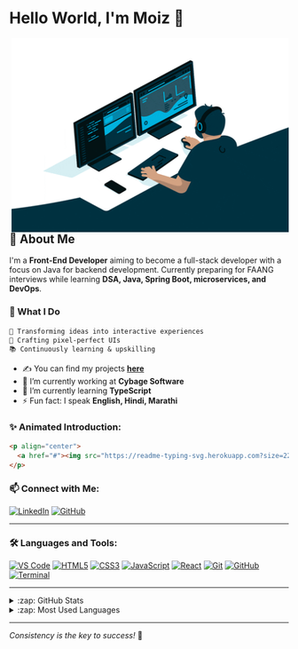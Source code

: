 # Hello World, I'm Moiz 👋

<img align="right" alt="GIF" src="moiz-github2.gif" width="500" height="350" />

## 🚀 About Me

I'm a **Front-End Developer** aiming to become a full-stack developer with a focus on Java for backend development. Currently preparing for FAANG interviews while learning **DSA, Java, Spring Boot, microservices, and DevOps**.

### 🌟 What I Do
```text
🚀 Transforming ideas into interactive experiences
🎨 Crafting pixel-perfect UIs
📚 Continuously learning & upskilling
```

- ✍ You can find my projects **[here](https://github.com/moiezshaikh18)**
- 🔭 I’m currently working at **Cybage Software**
- 🌱 I’m currently learning **TypeScript**
- ⚡ Fun fact: I speak **English, Hindi, Marathi**

### ✨ Animated Introduction:
```html
<p align="center">
  <a href="#"><img src="https://readme-typing-svg.herokuapp.com?size=22&duration=4000&color=F7DF1E&center=true&vCenter=true&width=500&height=30&lines=Front-End+Developer;Java+%7C+Spring+Boot+Learner;Preparing+for+FAANG!" /></a>
</p>
```

### 📫 Connect with Me:
[![LinkedIn](https://img.shields.io/badge/LinkedIn-0A66C2?style=for-the-badge&logo=linkedin&logoColor=white)](https://www.linkedin.com/in/moiezshaikh18/)
[![GitHub](https://img.shields.io/badge/GitHub-181717?style=for-the-badge&logo=github&logoColor=white)](https://github.com/moiezshaikh18)

---

### 🛠 Languages and Tools:
[![VS Code](https://img.shields.io/badge/VS%20Code-007ACC?style=for-the-badge&logo=visual-studio-code&logoColor=white)](https://code.visualstudio.com/)
[![HTML5](https://img.shields.io/badge/HTML5-E34F26?style=for-the-badge&logo=html5&logoColor=white)](https://developer.mozilla.org/en-US/docs/Web/HTML)
[![CSS3](https://img.shields.io/badge/CSS3-1572B6?style=for-the-badge&logo=css3&logoColor=white)](https://developer.mozilla.org/en-US/docs/Web/CSS)
[![JavaScript](https://img.shields.io/badge/JavaScript-F7DF1E?style=for-the-badge&logo=javascript&logoColor=black)](https://developer.mozilla.org/en-US/docs/Web/JavaScript)
[![React](https://img.shields.io/badge/React-20232A?style=for-the-badge&logo=react&logoColor=61DAFB)](https://reactjs.org/)
[![Git](https://img.shields.io/badge/Git-F05032?style=for-the-badge&logo=git&logoColor=white)](https://git-scm.com/)
[![GitHub](https://img.shields.io/badge/GitHub-181717?style=for-the-badge&logo=github&logoColor=white)](https://github.com/)
[![Terminal](https://img.shields.io/badge/Terminal-black?style=for-the-badge&logo=windows-terminal&logoColor=white)](https://en.wikipedia.org/wiki/Computer_terminal)

---

<details>
  <summary>:zap: GitHub Stats</summary>
  <img align="left" alt="Moiz's GitHub Stats" src="https://github-readme-stats.vercel.app/api?username=moiezshaikh18&show_icons=true&hide_border=true" />
</details>

<details>
  <summary>:zap: Most Used Languages</summary>
  <img align="left" alt="Moiz's GitHub Top Languages" src="https://github-readme-stats.vercel.app/api/top-langs/?username=moiezshaikh18&layout=compact" />
</details>

---
_Consistency is the key to success!_ 🚀
